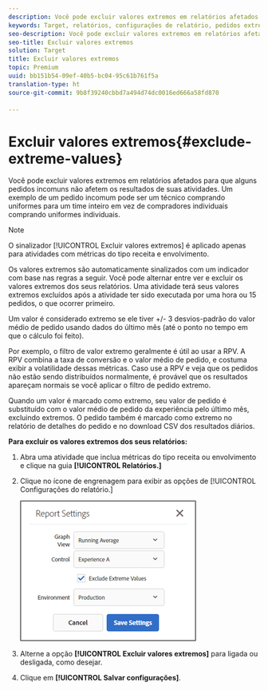 ```yaml
---
description: Você pode excluir valores extremos em relatórios afetados para que alguns pedidos incomuns não afetem os resultados de suas atividades. Um exemplo de um pedido incomum pode ser um técnico comprando uniformes para um time inteiro em vez de compradores individuais comprando uniformes individuais.
keywords: Target, relatórios, configurações de relatório, pedidos extremos, valores extremos
seo-description: Você pode excluir valores extremos em relatórios afetados para que alguns pedidos incomuns não afetem os resultados de suas atividades. Um exemplo de um pedido incomum pode ser um técnico comprando uniformes para um time inteiro em vez de compradores individuais comprando uniformes individuais.
seo-title: Excluir valores extremos
solution: Target
title: Excluir valores extremos
topic: Premium
uuid: bb151b54-09ef-40b5-bc04-95c61b761f5a
translation-type: ht
source-git-commit: 9b8f39240cbbd7a494d74dc0016ed666a58fd870

---
```



# Excluir valores extremos{#exclude-extreme-values}

Você pode excluir valores extremos em relatórios afetados para que alguns pedidos incomuns não afetem os resultados de suas atividades. Um exemplo de um pedido incomum pode ser um técnico comprando uniformes para um time inteiro em vez de compradores individuais comprando uniformes individuais.

>[!NOTE]
>
>O sinalizador [!UICONTROL Excluir valores extremos] é aplicado apenas para atividades com métricas do tipo receita e envolvimento.

Os valores extremos são automaticamente sinalizados com um indicador com base nas regras a seguir. Você pode alternar entre ver e excluir os valores extremos dos seus relatórios. Uma atividade terá seus valores extremos excluídos após a atividade ter sido executada por uma hora ou 15 pedidos, o que ocorrer primeiro.

Um valor é considerado extremo se ele tiver +/- 3 desvios-padrão do valor médio de pedido usando dados do último mês (até o ponto no tempo em que o cálculo foi feito).

Por exemplo, o filtro de valor extremo geralmente é útil ao usar a RPV. A RPV combina a taxa de conversão e o valor médio de pedido, e costuma exibir a volatilidade dessas métricas. Caso use a RPV e veja que os pedidos não estão sendo distribuídos normalmente, é provável que os resultados apareçam normais se você aplicar o filtro de pedido extremo.

Quando um valor é marcado como extremo, seu valor de pedido é substituído com o valor médio de pedido da experiência pelo último mês, excluindo extremos. O pedido também é marcado como extremo no relatório de detalhes do pedido e no download CSV dos resultados diários.

**Para excluir os valores extremos dos seus relatórios:**

1. Abra uma atividade que inclua métricas do tipo receita ou envolvimento e clique na guia **[!UICONTROL Relatórios.]**
1. Clique no ícone de engrenagem para exibir as opções de [!UICONTROL Configurações do relatório.]

   ![Resultado da etapa](assets/exclude_extreme_values.png)

1. Alterne a opção **[!UICONTROL Excluir valores extremos]** para ligada ou desligada, como desejar.
1. Clique em **[!UICONTROL Salvar configurações]**.

